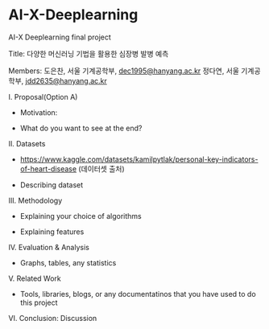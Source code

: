 # AI-X-Deeplearning

AI-X Deeplearning final project

Title: 다양한 머신러닝 기법을 활용한 심장병 발병 예측

Members: 도은찬, 서울 기계공학부, dec1995@hanyang.ac.kr
         정다연, 서울 기계공학부, jdd2635@hanyang.ac.kr
         
Ⅰ. Proposal(Option A)

  - Motivation: 
  
  - What do you want to see at the end?
  
Ⅱ. Datasets

  - https://www.kaggle.com/datasets/kamilpytlak/personal-key-indicators-of-heart-disease (데이터셋 출처)
  
  - Describing dataset
  
Ⅲ. Methodology

  - Explaining your choice of algorithms
  
  - Explaining features
  
Ⅳ. Evaluation & Analysis

  - Graphs, tables, any statistics
  
Ⅴ. Related Work

   - Tools, libraries, blogs, or any documentatinos that you have used to do this project
   
Ⅵ. Conclusion: Discussion
